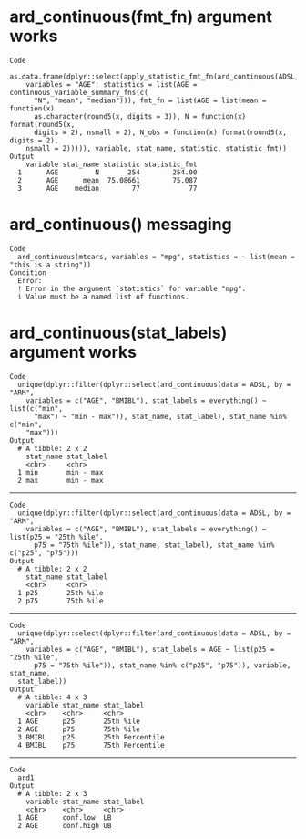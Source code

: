 # ard_continuous(fmt_fn) argument works

    Code
      as.data.frame(dplyr::select(apply_statistic_fmt_fn(ard_continuous(ADSL,
        variables = "AGE", statistics = list(AGE = continuous_variable_summary_fns(c(
          "N", "mean", "median"))), fmt_fn = list(AGE = list(mean = function(x)
          as.character(round5(x, digits = 3)), N = function(x) format(round5(x,
          digits = 2), nsmall = 2), N_obs = function(x) format(round5(x, digits = 2),
        nsmall = 2))))), variable, stat_name, statistic, statistic_fmt))
    Output
        variable stat_name statistic statistic_fmt
      1      AGE         N       254        254.00
      2      AGE      mean  75.08661        75.087
      3      AGE    median        77            77

# ard_continuous() messaging

    Code
      ard_continuous(mtcars, variables = "mpg", statistics = ~ list(mean = "this is a string"))
    Condition
      Error:
      ! Error in the argument `statistics` for variable "mpg".
      i Value must be a named list of functions.

# ard_continuous(stat_labels) argument works

    Code
      unique(dplyr::filter(dplyr::select(ard_continuous(data = ADSL, by = "ARM",
        variables = c("AGE", "BMIBL"), stat_labels = everything() ~ list(c("min",
          "max") ~ "min - max")), stat_name, stat_label), stat_name %in% c("min",
        "max")))
    Output
      # A tibble: 2 x 2
        stat_name stat_label
        <chr>     <chr>     
      1 min       min - max 
      2 max       min - max 

---

    Code
      unique(dplyr::filter(dplyr::select(ard_continuous(data = ADSL, by = "ARM",
        variables = c("AGE", "BMIBL"), stat_labels = everything() ~ list(p25 = "25th %ile",
          p75 = "75th %ile")), stat_name, stat_label), stat_name %in% c("p25", "p75")))
    Output
      # A tibble: 2 x 2
        stat_name stat_label
        <chr>     <chr>     
      1 p25       25th %ile 
      2 p75       75th %ile 

---

    Code
      unique(dplyr::select(dplyr::filter(ard_continuous(data = ADSL, by = "ARM",
        variables = c("AGE", "BMIBL"), stat_labels = AGE ~ list(p25 = "25th %ile",
          p75 = "75th %ile")), stat_name %in% c("p25", "p75")), variable, stat_name,
      stat_label))
    Output
      # A tibble: 4 x 3
        variable stat_name stat_label     
        <chr>    <chr>     <chr>          
      1 AGE      p25       25th %ile      
      2 AGE      p75       75th %ile      
      3 BMIBL    p25       25th Percentile
      4 BMIBL    p75       75th Percentile

---

    Code
      ard1
    Output
      # A tibble: 2 x 3
        variable stat_name stat_label
        <chr>    <chr>     <chr>     
      1 AGE      conf.low  LB        
      2 AGE      conf.high UB        

